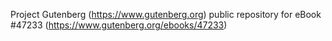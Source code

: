 Project Gutenberg (https://www.gutenberg.org) public repository for eBook #47233 (https://www.gutenberg.org/ebooks/47233)
